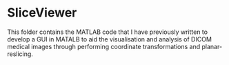 # SliceViewer
This folder contains the MATLAB code that I have previously written to develop a
GUI in MATALB to aid the visualisation and analysis of DICOM medical images through performing coordinate transformations and planar-reslicing.

